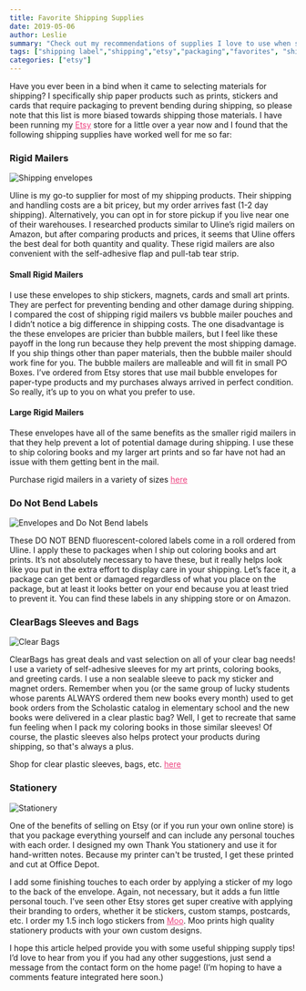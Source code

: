 ```yaml
---
title: Favorite Shipping Supplies
date: 2019-05-06
author: Leslie
summary: "Check out my recommendations of supplies I love to use when shipping from my Etsy store!"
tags: ["shipping label","shipping","etsy","packaging","favorites", "shipping supplies"] 
categories: ["etsy"]
---
```


Have you ever been in a bind when it came to selecting materials for shipping? I specifically ship paper products such as prints, stickers and cards that require packaging to prevent bending during shipping, so please note that this list is more biased towards shipping those materials. I have been running my <a href="https://www.etsy.com/shop/lesliecarrierart" target="_blank" style="color:#ee4280">Etsy</a> store for a little over a year now and I found that the following shipping supplies have worked well for me so far:

### Rigid Mailers

<img src="https://static.ostrichzero.com/images/blog/shipping_supplies/envelopes.jpg" class="img-responsive img-centered" alt="Shipping envelopes">

Uline is my go-to supplier for most of my shipping products. Their shipping and handling costs are a bit pricey, but my order arrives fast (1-2 day shipping). Alternatively, you can opt in for store pickup if you live near one of their warehouses. I researched products similar to Uline’s rigid mailers on Amazon, but after comparing products and prices, it seems that Uline offers the best deal for both quantity and quality. These rigid mailers are also convenient with the self-adhesive flap and pull-tab tear strip.

#### Small Rigid Mailers
I use these envelopes to ship stickers, magnets, cards and small art prints. They are perfect for preventing bending and other damage during shipping. I compared the cost of shipping rigid mailers vs bubble mailer pouches and I didn’t notice a big difference in shipping costs. The one disadvantage is the these envelopes are pricier than bubble mailers, but I feel like these payoff in the long run because they help prevent the most shipping damage.
If you ship things other than paper materials, then the bubble mailer should work fine for you. The bubble mailers are malleable and will fit in small PO Boxes. I’ve ordered from Etsy stores that use mail bubble envelopes for paper-type products and my purchases always arrived in perfect condition. So really, it’s up to you on what you prefer to use.

#### Large Rigid Mailers
These envelopes have all of the same benefits as the smaller rigid mailers in that they help prevent a lot of potential damage during shipping. I use these to ship coloring books and my larger art prints and so far have not had an issue with them getting bent in the mail.

Purchase rigid mailers in a variety of sizes <a href="https://www.uline.com/BL_1654/Self-Seal-White-StayFlats-Mailers" target="_blank" style="color:#ee4280">here</a> 

### Do Not Bend Labels

<img src="https://static.ostrichzero.com/images/blog/shipping_supplies/donotbend.jpg" class="img-responsive img-centered" alt="Envelopes and Do Not Bend labels">

These DO NOT BEND fluorescent-colored labels come in a roll ordered from Uline. I apply these to packages when I ship out coloring books and art prints. It’s not absolutely necessary to have these, but it really helps look like you put in the extra effort to display care in your shipping. Let’s face it, a package can get bent or damaged regardless of what you place on the package, but at least it looks better on your end because you at least tried to prevent it. You can find these labels in any shipping store or on Amazon.

### ClearBags Sleeves and Bags

<img src="https://static.ostrichzero.com/images/blog/shipping_supplies/clearbags.jpg" class="img-responsive img-centered" alt="Clear Bags">

ClearBags has great deals and vast selection on all of your clear bag needs! I use a variety of self-adhesive sleeves for my art prints, coloring books, and greeting cards. I use a non sealable sleeve to pack my sticker and magnet orders. Remember when you (or the same group of lucky students whose parents ALWAYS ordered them new books every month) used to get book orders from the Scholastic catalog in elementary school and the new books were delivered in a clear plastic bag? Well, I get to recreate that same fun feeling when I pack my coloring books in those similar sleeves! Of course, the plastic sleeves also helps protect your products during shipping, so that's always a plus.

Shop for clear plastic sleeves, bags, etc. <a href="https://www.clearbags.com" target="_blank" style="color:#ee4280">here</a> 

### Stationery

<img src="https://static.ostrichzero.com/images/blog/shipping_supplies/stationery.jpg" class="img-responsive img-centered" alt="Stationery">

One of the benefits of selling on Etsy (or if you run your own online store) is that you package everything yourself and can include any personal touches with each order. I designed my own Thank You stationery and use it for hand-written notes. Because my printer can't be trusted, I get these printed and cut at Office Depot.

I add some finishing touches to each order by applying a sticker of my logo to the back of the envelope. Again, not necessary, but it adds a fun little personal touch. I’ve seen other Etsy stores get super creative with applying their branding to orders, whether it be stickers, custom stamps, postcards, etc. I order my 1.5 inch logo stickers from <a href="https://www.moo.com/" target="_blank" style="color:#ee4280">Moo</a>. Moo prints high quality stationery products with your own custom designs. 

I hope this article helped provide you with some useful shipping supply tips! I’d love to hear from you if you had any other suggestions, just send a message from the contact form on the home page! (I’m hoping to have a comments feature integrated here soon.)


